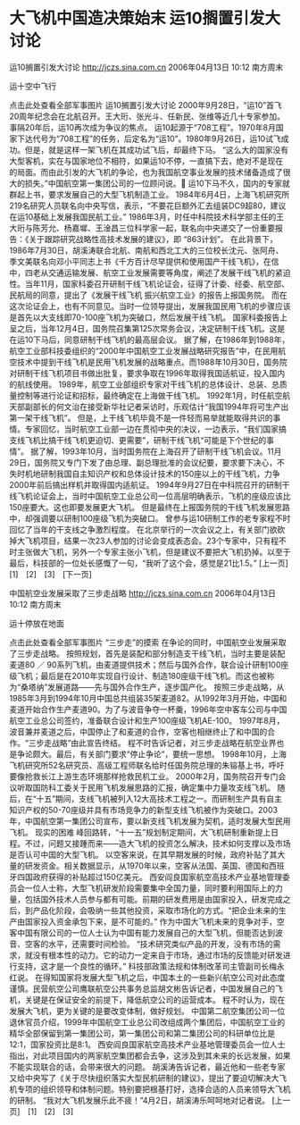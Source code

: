 # 大飞机中国造决策始末 运10搁置引发大讨论

运10搁置引发大讨论
http://jczs.sina.com.cn 2006年04月13日 10:12 南方周末

运十空中飞行

点击此处查看全部军事图片
运10搁置引发大讨论
2000年9月28日，“运10”首飞20周年纪念会在北航召开。王大珩、张光斗、任新民、张维等近几十专家参加。事隔20年后，运10再次成为争议的焦点。
运10起源于“708工程”。1970年8月国家下达代号为“708工程”的任务，后定名为“运10”。1980年9月26日，运10试飞成功。但是，就是这样一架飞机在其成功试飞后，却最终下马。
“这么大的国家没有大型客机，实在与国家地位不相符，如果运10不停，一直搞下去，绝对不是现在的局面。而由此引发的大飞机的争论，也为我国航空事业发展的技术储备造成了很大的损失。”中国航空第一集团公司的一位顾问说。
运10下马不久，国内的专家就群起上书，要求发展自己的大型飞机制造工业。
1984年6月4日，上海飞机研究所219名研究人员联名向中央写信，表示，“不要花巨额外汇去组装DC9超80，建议在运10基础上发展我国民航工业。”
1986年3月，时任中科院技术科学部主任的王大珩与陈芳允、杨嘉墀、王淦昌三位科学家一起，联名向中央递交了一份重要报告：《关于跟踪研究战略性高技术发展的建议》，即 “863计划”。
在此背景下，1986年7月30日，胡溪涛联合北航、南航和西北工大的三位校长沈元、张阿舟、季文美联名向邓小平同志上书《千方百计尽早提供和使用国产干线飞机》，在信中，四老从交通运输发展、航空工业发展需要等角度，阐述了发展干线飞机的紧迫性。当年11月，国家科委召开研制干线飞机论证会，征得了计委、经委、航空部、民航局的同意，提出了《发展干线飞机 振兴航空工业》的报告上报国务院。
而在这次论证会上，也有不同意见。当时一位领导提出，发展我国民用飞机的步骤应该是首先以大支线即70-100座飞机为突破口，然后发展干线飞机。
国家科委报告上呈之后，当年12月4日，国务院召集第125次常务会议，决定研制干线飞机。这是在运10下马后，同意研制干线飞机的最高层会议。
据了解，在1986年到1988年，航空工业部科技委组织的“2000年中国航空工业发展战略研究报告”中，在民用航空技术中提到干线飞机是民用飞机发展的战略重点。而1988年10月30日，国务院对研制干线飞机项目书做出批复，要求争取在1996年取得我国适航证，投入国内的航线使用。
1989年，航空工业部组织专家对干线飞机的总体设计、总装、总质量控制等进行论证和招标，最终确定在上海做干线飞机。
1992年1月，时任航空航天部副部长的何文治在接受新华社记者采访时，乐观估计“我国1994年将可生产出第一架干线飞机”。
但是，上干线飞机毕竟不是一件轻而易举就能取得共识的事情。专家回忆，当时航空工业部一边在贯彻中央的决议，一边表示，“我们国家搞支线飞机比搞干线飞机更迫切、更需要”，研制干线飞机“可能是下个世纪的事情”。
据了解，1993年10月，当时国务院在上海召开了研制干线飞机会议。11月29日，国务院又专门下发了由总理、副总理批准的会议纪要，要求要下决心，不失时机地研制我国自主知识产权和总体设计技术的150座以上的干线飞机，力争2000年前后搞出样机并取得国内适航证。
1994年9月27日在中科院召开的研制干线飞机论证会上，当时中国航空工业总公司一位高层明确表示，飞机的座级应该比150座要大。这也即要发展更大飞机。
但是最终在上报国务院的干线飞机发展思路中，却强调要以研制100座级飞机为突破口。
曾参与运10研制工作的老专家程不时回忆了当年的干支线之争激烈程度。
在北京举行的一次会议之上，有关部门欲砍掉大飞机项目，结果一次23人参加的讨论会变成表态会。23个专家中，只有程不时主张做大飞机，另外一个专家主张小飞机，但是建议不要把大飞机扔掉。以至于最后，科技部的一位处长感慨了一句，“我听了这个会，感觉是21比1.5。”
[上一页]　[1]　[2]　[3]　[下一页]

中国航空业发展采取了三步走战略
http://jczs.sina.com.cn 2006年04月13日 10:12 南方周末

运十停放在地面

点击此处查看全部军事图片
“三步走”的摸索
在争论的同时，中国航空业发展采取了三步走战略。
按照规划，首先是装配和部分制造支干线飞机，当时主要是装配麦道80 ／ 90系列飞机，由麦道提供技术；然后与国外合作，联合设计研制100座级飞机；最后是在2010年实现自行设计、制造180座级干线飞机。而这也被称为“桑塔纳”发展道路——先与国外合作生产，逐步国产化。
按照三步走战略，从1985年3月到1994年10月中国总共组装35架麦道82。从1992年3月开始，中国和麦道开始合作生产麦道90。为了与波音争夺一杯羹，1996年空中客车公司与中国航空工业总公司签约，准备联合设计和生产100座级飞机AE-100。
1997年8月，波音兼并麦道之后，中国停止了和麦道的合作，空客也相继终止了和中国的合作。“三步走战略”由此宣告终结。
程不时告诉记者，对三步走战略在航空业界也是争论颇大。最后，有关部门要求“停止争论”，要统一思想。
1998年10月，上海飞机研究所52名研究员、高级工程师联名给时任国务院总理的朱镕基上书，呼吁要像抢救长江上游生态环境那样抢救民机工业。
2000年2月，国务院召开专门会议听取国防科工委关于民用飞机发展思路的汇报，确定集中力量攻支线飞机。
随后，在“十五”期间，支线飞机被列入12大高技术工程之一。而研制生产具有自主
知识产权的50-70座级并具有市场竞争力的新型支线飞机被作为突破口。2003年，中国航空第一集团公司宣布，要以新支线飞机发展为契机，适时发展大型民用飞机。
现实的困难
峰回路转，“十一五”规划制定期间，大飞机研制重新提上日程。不过，问题又接踵而来——造大飞机的投资怎么解决，技术如何支撑以及市场是否认可中国的大型飞机。
以空客来说，在其早期发展的时候，政府补贴了其大量的研发资金。相关数据显示，从1970年以来，空客从法国、英国、德国和西班牙四国政府获得的补贴超过150亿美元。
西安阎良国家航空高技术产业基地管理委员会一位人士称，大型飞机研发阶段需要集中全国力量，同时要利用国际上的力量，包括国外技术人员参与都有可能。前期的研发费用是由国家投入，研发完成之后，到产品化阶段，会吸纳一些其他投资，采取市场化的方式。“把企业未来的生产由国家投入资金承包下来，是不可能的。”
作为中国大飞机未来的竞争对手，空客中国有限公司的一位人士认为中国有能力发展自己的大型飞机，但能否达到波音、空客的水平，还需要时间检验。
“技术研究类似产品的开发，没有市场的需求，就没有根本性的动力。它的动力一定来自于市场，通过市场的反馈能对研发进行支持，这才是一个良性的循环。” 科技部政策法规和体制改革司主管副司长梅永红说。
在得知国家将发展大型飞机之后，中国本土的一些新兴航空公司对此态度谨慎。民营航空公司鹰联航空公共事务总监胡文彬告诉记者，中国发展自己的飞机，关键是在保证安全的前提下，降低航空公司的运营成本。
程不时认为，现在发展大飞机，更为关键的是要改变体制，做好规划。
中国第二航空集团公司一位退休官员介绍，1999年中国航空工业总公司改组成两个集团后，中国航空工业的精华全部保留到第一集团公司，第一集团公司和第二集团公司的科研单位比是12∶1，国家投资比是8∶1。
西安阎良国家航空高技术产业基地管理委员会一位人士指出，对此项目国内的两家航空集团都会去争，这涉及到其未来的长远发展，如果不能实现联合的话，会带来很大的问题。
胡溪涛告诉记者，最近他和一些老专家又给中央写了《关于尽快组织落实大型民机研制的建议》，提出了要迫切解决大飞机专项的组织领导和体制问题。特别要把根基打好，选择合适的人员来领导大飞机的研制。
“我对大飞机发展乐此不疲！”4月2日，胡溪涛乐呵呵地对记者说。
[上一页]　[1]　[2]　[3]

